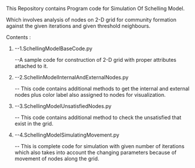 This Repository contains Program code for Simulation Of Schelling Model.
 
Which involves analysis of nodes on 2-D grid for community formation against the given iterations and given threshold neighbours.

Contents :

1. --1.SchellingModelBaseCode.py
	 
	 --A sample code for construction of 2-D grid with proper attributes attached to it.
	   
2. --2.SchellinModelInternalAndExternalNodes.py
	
	 -- This code contains additional methods to get the internal and external nodes plus color label also assigned to nodes for visualization.
	 
3. --3.SchellingModelUnsatisfiedNodes.py
	 
	 -- This code contains additional method to check the unsatisfied that exist in the grid.	

4. --4.SchellingModelSimulatingMovement.py 
	 
	 -- This is complete code for simulation with given number of iterations which also takes into account the changing parameters because of movement of nodes along the grid.
